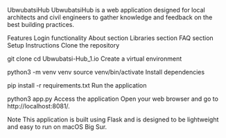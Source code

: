 UbwubatsiHub
UbwubatsiHub is a web application designed for local architects and civil engineers to gather knowledge and feedback on the best building practices.

Features
Login functionality
About section
Libraries section
FAQ section
Setup Instructions
Clone the repository

git clone <repository-url>
cd Ubwubatsi-Hub_1.io
Create a virtual environment

python3 -m venv venv
source venv/bin/activate
Install dependencies

pip install -r requirements.txt
Run the application

python3 app.py
Access the application Open your web browser and go to http://localhost:8081/.

Note
This application is built using Flask and is designed to be lightweight and easy to run on macOS Big Sur.
